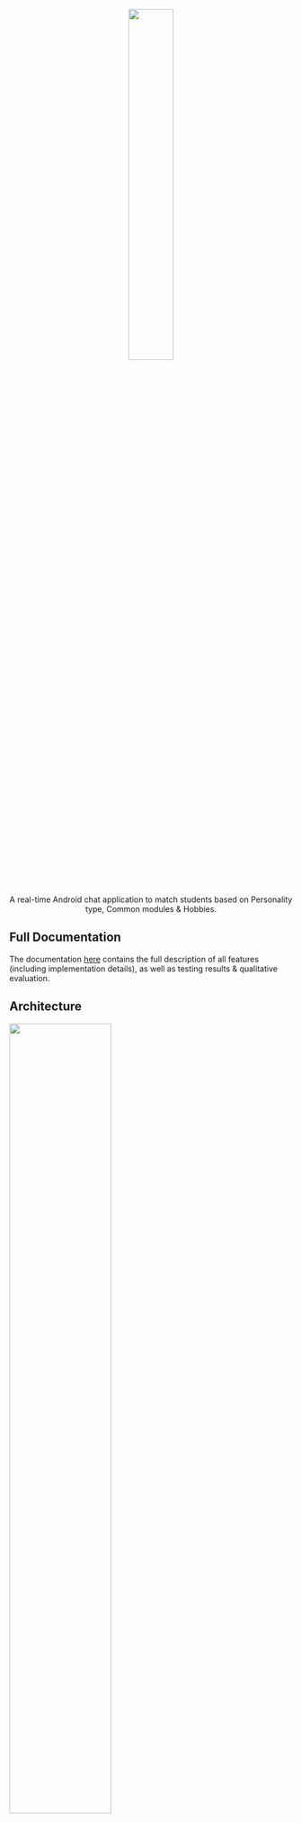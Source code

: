 <p align="center">
<img src="https://user-images.githubusercontent.com/76123658/188312963-bdc0a3a8-0972-4e47-951d-8b4103afa1c0.png" width=40% height=40%>
</p>
<p align="center">
A real-time Android chat application to match students based on Personality type, Common modules & Hobbies.
</p>

## Full Documentation

The documentation [here](https://github.com/swx0/chatmatch/blob/main/MS3_README%20git.pdf) contains the full description of all features (including implementation details), as well as testing results & qualitative evaluation.

## Architecture
<img src="https://user-images.githubusercontent.com/76123658/188313430-51960084-4c40-42ec-8b34-32812dd1b85f.png" width=60% height=60%>

## Features

### Edit User Profile
Users will indicate Year of Study, Myers-Briggs Type Indicator (MBTI) and Current Modules. Followed by answering a short questionnaire on interests/hobbies.

<p float="left">
<img src="https://user-images.githubusercontent.com/76123658/188314506-7d8ed8cf-39e6-40e3-a60c-f5cbf22e0064.jpg" width=25% height=25%>
<img src="https://user-images.githubusercontent.com/76123658/188314504-d25e5791-b948-4e5d-bd66-74b9afc6f696.jpg" width=25% height=25%>
<img src="https://user-images.githubusercontent.com/76123658/188314499-58f2a729-9dec-417e-add3-14d801852714.jpg" width=25% height=25%>
</p>

### Matchmaking
Overall Match percentage is calculated by 3 components:
  - Personality Match
  - Interests/Hobbies Match
  - Modules Match
  
Weightage of components depends on configuration chosen:


<img src="https://user-images.githubusercontent.com/76123658/188313949-fa810938-7000-46fd-bd26-b5bfa680713d.png" width=50% height=50%>

<img src="https://user-images.githubusercontent.com/76123658/188314231-135142fb-2697-4358-9ab0-904b43cb92bc.jpg" width=25% height=25%>


### Real-time Chat
Incoming/outgoing messages are received instantly by both parties. Supports text messages and emojis.

<img src="https://user-images.githubusercontent.com/76123658/188314304-6ac5d811-6695-458d-9e00-a6234ff0b852.jpg" width=25% height=25%>

### Report Abuse System
System to report inappropriate behaviour. Upon submission, an email report is sent to the administrator.

<img src="https://user-images.githubusercontent.com/76123658/188314994-bc4078b5-0642-44bd-b280-c862c8a5d0bc.png" width=60% height=60%>
<img src="https://user-images.githubusercontent.com/76123658/188314784-60b2fcef-417a-43d8-a5ca-c21d91e99a51.jpg" width=25% height=25%>

*Made for NUS Orbital Project 2022 - Apollo 11*
